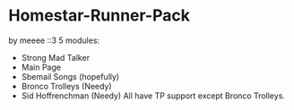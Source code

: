 # Homestar-Runner-Pack
by meeee ::3
5 modules:
* Strong Mad Talker
* Main Page
* Sbemail Songs (hopefully)
* Bronco Trolleys (Needy)
* Sid Hoffrenchman (Needy)
All have TP support except Bronco Trolleys.